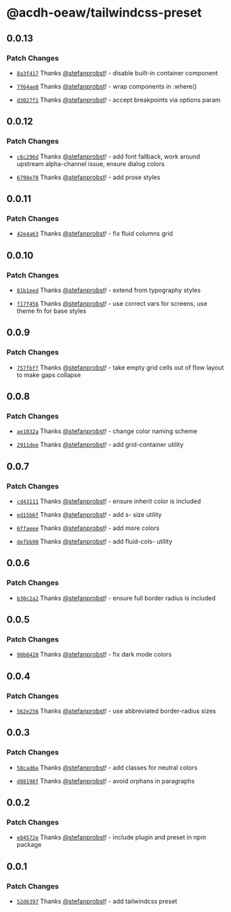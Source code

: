 # @acdh-oeaw/tailwindcss-preset

## 0.0.13

### Patch Changes

- [`8a3f417`](https://github.com/acdh-oeaw/tailwindcss-preset/commit/8a3f417228135af68b4c2e1cd341ab09b9ab6fa2)
  Thanks [@stefanprobst](https://github.com/stefanprobst)! - disable built-in container component

- [`7f64ae0`](https://github.com/acdh-oeaw/tailwindcss-preset/commit/7f64ae051413655b08575dd67eacb27f904edb81)
  Thanks [@stefanprobst](https://github.com/stefanprobst)! - wrap components in :where()

- [`d3027f1`](https://github.com/acdh-oeaw/tailwindcss-preset/commit/d3027f1d27d6cfa90fe005d885acf5804646ebe5)
  Thanks [@stefanprobst](https://github.com/stefanprobst)! - accept breakpoints via options param

## 0.0.12

### Patch Changes

- [`c6c296d`](https://github.com/acdh-oeaw/tailwindcss-preset/commit/c6c296df7b86a3dc32096360bda27ce4e172866a)
  Thanks [@stefanprobst](https://github.com/stefanprobst)! - add font fallback, work around upstream
  alpha-channel issue, ensure dialog colors

- [`6798e78`](https://github.com/acdh-oeaw/tailwindcss-preset/commit/6798e788ffd075334decf2e2b289b896c7b4a6b6)
  Thanks [@stefanprobst](https://github.com/stefanprobst)! - add prose styles

## 0.0.11

### Patch Changes

- [`42e4a63`](https://github.com/acdh-oeaw/tailwindcss-preset/commit/42e4a63ffeab6cf459fb9227801c6f39e5da39c1)
  Thanks [@stefanprobst](https://github.com/stefanprobst)! - fix fluid columns grid

## 0.0.10

### Patch Changes

- [`81b1eed`](https://github.com/acdh-oeaw/tailwindcss-preset/commit/81b1eeda2baff021c7a26ef8f775c21b9b62245d)
  Thanks [@stefanprobst](https://github.com/stefanprobst)! - extend from typography styles

- [`f17f456`](https://github.com/acdh-oeaw/tailwindcss-preset/commit/f17f456f2653a032128aaa12986795ff8fbb3641)
  Thanks [@stefanprobst](https://github.com/stefanprobst)! - use correct vars for screens, use theme
  fn for base styles

## 0.0.9

### Patch Changes

- [`757fbff`](https://github.com/acdh-oeaw/tailwindcss-preset/commit/757fbff677f8a37ba543d6acc00cc1de216f0c03)
  Thanks [@stefanprobst](https://github.com/stefanprobst)! - take empty grid cells out of flow
  layout to make gaps collapse

## 0.0.8

### Patch Changes

- [`ae1032a`](https://github.com/acdh-oeaw/tailwindcss-preset/commit/ae1032a1f8cd7ec76c37d5d9ad473eced1a15b72)
  Thanks [@stefanprobst](https://github.com/stefanprobst)! - change color naming scheme

- [`2911dee`](https://github.com/acdh-oeaw/tailwindcss-preset/commit/2911deea4d6f2eb6c043886270962d8d774e5b74)
  Thanks [@stefanprobst](https://github.com/stefanprobst)! - add grid-container utility

## 0.0.7

### Patch Changes

- [`cd43111`](https://github.com/acdh-oeaw/tailwindcss-preset/commit/cd43111e66269cd103f84b87b104d77e3fb8734e)
  Thanks [@stefanprobst](https://github.com/stefanprobst)! - ensure inherit color is included

- [`ed15b6f`](https://github.com/acdh-oeaw/tailwindcss-preset/commit/ed15b6f6f4ed155983c2c01137caec2aee4f63c5)
  Thanks [@stefanprobst](https://github.com/stefanprobst)! - add s- size utility

- [`6ffaeee`](https://github.com/acdh-oeaw/tailwindcss-preset/commit/6ffaeee7f26e544830982599fbff56129e8648ef)
  Thanks [@stefanprobst](https://github.com/stefanprobst)! - add more colors

- [`defbb90`](https://github.com/acdh-oeaw/tailwindcss-preset/commit/defbb904546b8184ff5946e690645c657020b01e)
  Thanks [@stefanprobst](https://github.com/stefanprobst)! - add fluid-cols- utility

## 0.0.6

### Patch Changes

- [`b30c2a2`](https://github.com/acdh-oeaw/tailwindcss-preset/commit/b30c2a2cb324f24bd5cc49cb6943d67b885e5a3e)
  Thanks [@stefanprobst](https://github.com/stefanprobst)! - ensure full border radius is included

## 0.0.5

### Patch Changes

- [`98b0420`](https://github.com/acdh-oeaw/tailwindcss-preset/commit/98b04206f57f1465f9e81be275aea0a7733b1efe)
  Thanks [@stefanprobst](https://github.com/stefanprobst)! - fix dark mode colors

## 0.0.4

### Patch Changes

- [`562e256`](https://github.com/acdh-oeaw/tailwindcss-preset/commit/562e2564823b91dddddcca71cebee71625031c74)
  Thanks [@stefanprobst](https://github.com/stefanprobst)! - use abbreviated border-radius sizes

## 0.0.3

### Patch Changes

- [`58cad6e`](https://github.com/acdh-oeaw/tailwindcss-preset/commit/58cad6eefea0eb6d46db607a1cb4ac402b6bb46a)
  Thanks [@stefanprobst](https://github.com/stefanprobst)! - add classes for neutral colors

- [`d88198f`](https://github.com/acdh-oeaw/tailwindcss-preset/commit/d88198fb7395a9d3c9ca19438d65b2db453aebfc)
  Thanks [@stefanprobst](https://github.com/stefanprobst)! - avoid orphans in paragraphs

## 0.0.2

### Patch Changes

- [`e84572e`](https://github.com/acdh-oeaw/tailwindcss-preset/commit/e84572e05b2495c43adf0809d6db154d1f4f66fd)
  Thanks [@stefanprobst](https://github.com/stefanprobst)! - include plugin and preset in npm
  package

## 0.0.1

### Patch Changes

- [`52d6397`](https://github.com/acdh-oeaw/tailwindcss-preset/commit/52d6397896baa822da7e4e8d41f13e4b3032faa9)
  Thanks [@stefanprobst](https://github.com/stefanprobst)! - add tailwindcss preset
